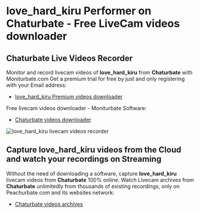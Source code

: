 # love_hard_kiru Performer on Chaturbate - Free LiveCam videos downloader

## Chaturbate Live Videos Recorder

Monitor and record livecam videos of **love_hard_kiru** from **Chaturbate** with Moniturbate.com
Get a premium trial for free by just and only registering with your Email address:
* [love_hard_kiru Premium videos downloader](https://moniturbate.com/request-demo-licence-key.html)

Free livecam videos downloader - Moniturbate Software:
* [Chaturbate videos downloader](https://moniturbate.com/moniturbate-download-software.html)

![love_hard_kiru livecam videos recorder](https://peachurnet.com/templates/moniturbate-software.png)


## Capture love_hard_kiru videos from the Cloud and watch your recordings on Streaming

Without the need of downloading a software, capture **love_hard_kiru** livecam videos from **Chaturbate** 100% online.
Watch Livecam archives from **Chaturbate** unlimitedly from thousands of existing recordings, only on Peachurbate.com and its websites network:
* [Chaturbate videos archives](https://peachurnet.com/)